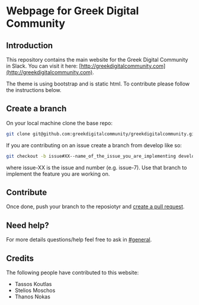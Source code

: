 # Webpage for Greek Digital Community

## Introduction

This repository contains the main website for the Greek Digital Community in 
Slack. You can visit it here: [http://greekdigitalcommunity.com](http://greekdigitalcommunity.com).

The theme is using bootstrap and is static html. To contribute please follow the
instructions below.

## Create a branch
On your local machine clone the base repo:
```bash
git clone git@github.com:greekdigitalcommunity/greekdigitalcommunity.github.io.git
```

If you are contributing on an issue create a branch from develop like so:
```bash
git checkout -b issue#XX--name_of_the_issue_you_are_implementing develop
```

where issue-XX is the issue and number (e.g. issue-7). Use that branch to
implement the feature you are working on.

## Contribute

Once done, push your branch to the reposiotyr and [create a pull request](https://help.github.com/articles/creating-a-pull-request/).

## Need help?

For more details questions/help feel free to ask in [#general](https://greekdigitalcommunityslack.com/messages/C4VTJSYJD).

## Credits

The following people have contributed to this website:

- Tassos Koutlas
- Stelios Moschos
- Thanos Nokas

